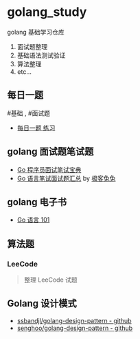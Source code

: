 # golang_study

golang 基础学习仓库

1. 面试题整理
2. 基础语法测试验证
3. 算法整理
4. etc...


## 每日一题

#基础 , #面试题

- [每日一题 练习](./daily/README.md)

## golang 面试题笔试题

- [Go 程序员面试笔试宝典](https://golang.design/go-questions/)
- [Go 语言笔试面试题汇总](https://geektutu.com/post/qa-golang.html) by [极客兔兔](https://geektutu.com/)

## golang 电子书

- [Go 语言 101](https://gfw.go101.org/article/101.html)

## 算法题

### LeeCode

> 整理 LeeCode 试题

## Golang 设计模式

- [ssbandjl/golang-design-pattern - github](https://github.com/ssbandjl/golang-design-pattern)
- [senghoo/golang-design-pattern - github](https://github.com/senghoo/golang-design-pattern)
